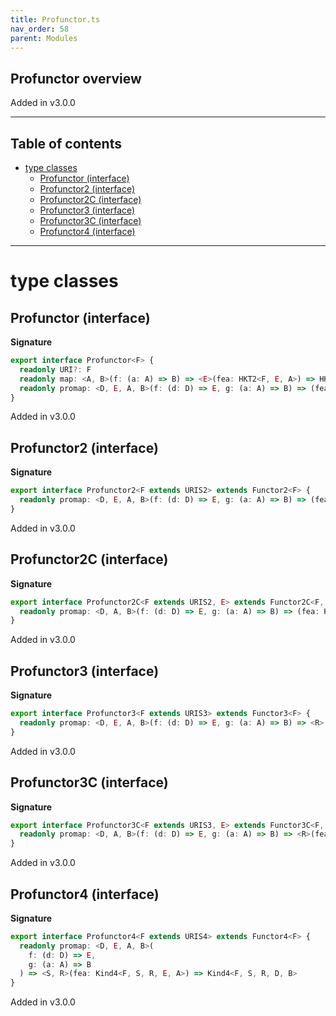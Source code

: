 ```yaml
---
title: Profunctor.ts
nav_order: 58
parent: Modules
---
```


## Profunctor overview

Added in v3.0.0

---

<h2 class="text-delta">Table of contents</h2>

- [type classes](#type-classes)
  - [Profunctor (interface)](#profunctor-interface)
  - [Profunctor2 (interface)](#profunctor2-interface)
  - [Profunctor2C (interface)](#profunctor2c-interface)
  - [Profunctor3 (interface)](#profunctor3-interface)
  - [Profunctor3C (interface)](#profunctor3c-interface)
  - [Profunctor4 (interface)](#profunctor4-interface)

---

# type classes

## Profunctor (interface)

**Signature**

```ts
export interface Profunctor<F> {
  readonly URI?: F
  readonly map: <A, B>(f: (a: A) => B) => <E>(fea: HKT2<F, E, A>) => HKT<F, B>
  readonly promap: <D, E, A, B>(f: (d: D) => E, g: (a: A) => B) => (fea: HKT2<F, E, A>) => HKT2<F, D, B>
}
```

Added in v3.0.0

## Profunctor2 (interface)

**Signature**

```ts
export interface Profunctor2<F extends URIS2> extends Functor2<F> {
  readonly promap: <D, E, A, B>(f: (d: D) => E, g: (a: A) => B) => (fea: Kind2<F, E, A>) => Kind2<F, D, B>
}
```

Added in v3.0.0

## Profunctor2C (interface)

**Signature**

```ts
export interface Profunctor2C<F extends URIS2, E> extends Functor2C<F, E> {
  readonly promap: <D, A, B>(f: (d: D) => E, g: (a: A) => B) => (fea: Kind2<F, E, A>) => Kind2<F, D, B>
}
```

Added in v3.0.0

## Profunctor3 (interface)

**Signature**

```ts
export interface Profunctor3<F extends URIS3> extends Functor3<F> {
  readonly promap: <D, E, A, B>(f: (d: D) => E, g: (a: A) => B) => <R>(fea: Kind3<F, R, E, A>) => Kind3<F, R, D, B>
}
```

Added in v3.0.0

## Profunctor3C (interface)

**Signature**

```ts
export interface Profunctor3C<F extends URIS3, E> extends Functor3C<F, E> {
  readonly promap: <D, A, B>(f: (d: D) => E, g: (a: A) => B) => <R>(fea: Kind3<F, R, E, A>) => Kind3<F, R, D, B>
}
```

Added in v3.0.0

## Profunctor4 (interface)

**Signature**

```ts
export interface Profunctor4<F extends URIS4> extends Functor4<F> {
  readonly promap: <D, E, A, B>(
    f: (d: D) => E,
    g: (a: A) => B
  ) => <S, R>(fea: Kind4<F, S, R, E, A>) => Kind4<F, S, R, D, B>
}
```

Added in v3.0.0
